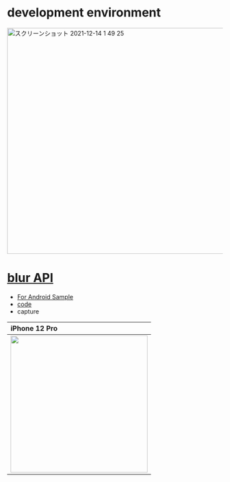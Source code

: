 # development environment

<img width="528" alt="スクリーンショット 2021-12-14 1 49 25" src="https://user-images.githubusercontent.com/16476224/145853903-70549800-d90f-4494-b93b-1be397cba231.png">


# [blur API](https://developer.apple.com/documentation/swiftui/menu/blur(radius:opaque:))

- [For Android Sample](https://github.com/LeoAndo/RenderEffectSample)
- [code](https://github.com/LeoAndo/ios-effect-samples/tree/main/PageTabViewSample)
- capture

| iPhone 12 Pro |
|:---|
|<img src="https://user-images.githubusercontent.com/16476224/145952922-c902dbc1-cfdf-4c0b-b499-920e483cc922.gif" width=320 /> |
